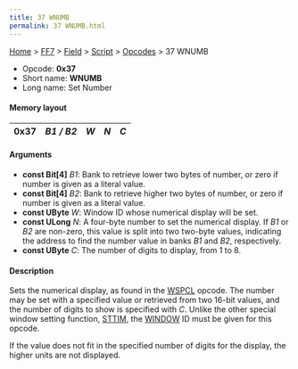 ```yaml
---
title: 37 WNUMB
permalink: 37 WNUMB.html
---
```


[Home](../../../../Main%20Page.md) > [FF7](../../../../FF7.md) > [Field](../../../Field.md) > [Script](../../Script.md) > [Opcodes](../Opcodes.md) > 37 WNUMB

-   Opcode: **0x37**
-   Short name: **WNUMB**
-   Long name: Set Number

#### Memory layout

| 0x37 | *B1 / B2* | *W* | *N* | *C* |
|------|-----------|-----|-----|-----|

#### Arguments

-   **const Bit\[4\]** *B1*: Bank to retrieve lower two bytes of number,
    or zero if number is given as a literal value.
-   **const Bit\[4\]** *B2*: Bank to retrieve higher two bytes of
    number, or zero if number is given as a literal value.
-   **const UByte** *W*: Window ID whose numerical display will be set.
-   **const ULong** *N*: A four-byte number to set the numerical
    display. If *B1* or *B2* are non-zero, this value is split into two
    two-byte values, indicating the address to find the number value in
    banks *B1* and *B2*, respectively.
-   **const UByte** *C*: The number of digits to display, from 1 to 8.

#### Description

Sets the numerical display, as found in the [WSPCL][] opcode. The number
may be set with a specified value or retrieved from two 16-bit values,
and the number of digits to show is specified with *C*. Unlike the other
special window setting function, [STTIM][], the [WINDOW][] ID must be
given for this opcode.

If the value does not fit in the specified number of digits for the
display, the higher units are not displayed.

  [WSPCL]: 36%20WSPCL.md "wikilink"
  [STTIM]: 38%20STTIM.md "wikilink"
  [WINDOW]: 50%20WINDOW.md "wikilink"
